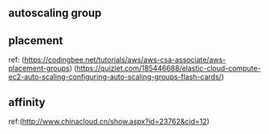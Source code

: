 ## autoscaling group

## placement
ref: (https://codingbee.net/tutorials/aws/aws-csa-associate/aws-placement-groups)
(https://quizlet.com/185446688/elastic-cloud-compute-ec2-auto-scaling-configuring-auto-scaling-groups-flash-cards/)


## affinity
ref:(http://www.chinacloud.cn/show.aspx?id=23762&cid=12)

